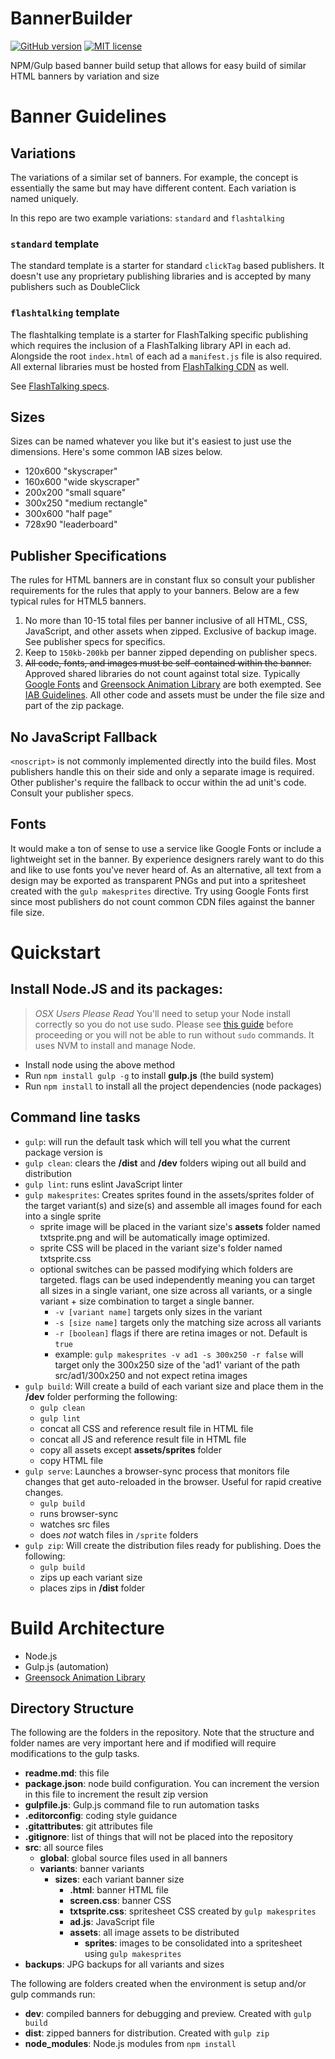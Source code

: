 # BannerBuilder

[![GitHub version](https://badge.fury.io/gh/Jered%2Fbannerbuilder.svg)](https://badge.fury.io/gh/Jered%2Fbannerbuilder)
[![MIT license](http://img.shields.io/badge/license-MIT-brightgreen.svg)](http://opensource.org/licenses/MIT)

NPM/Gulp based banner build setup that allows for easy build of similar HTML banners by variation and size

# Banner Guidelines

## Variations

The variations of a similar set of banners. For example, the concept is essentially the same but may have different content. Each variation is named uniquely.

In this repo are two example variations: `standard` and `flashtalking`

### `standard` template

The standard template is a starter for standard `clickTag` based publishers. It doesn't use any proprietary publishing libraries and is accepted by many publishers such as DoubleClick

### `flashtalking` template

The flashtalking template is a starter for FlashTalking specific publishing which requires the inclusion of a FlashTalking library API in each ad. Alongside the root `index.html` of each ad a `manifest.js` file is also required. All external libraries must be hosted from [FlashTalking CDN](https://flashtalkingus.atlassian.net/wiki/display/HTD/Libraries+Hosted+By+Flashtalking) as well.

See [FlashTalking specs](https://flashtalkingus.atlassian.net/wiki/display/HTD/Standard+Ads).

## Sizes

Sizes can be named whatever you like but it's easiest to just use the dimensions. Here's some common IAB sizes below.

- 120x600 "skyscraper"
- 160x600 "wide skyscraper"
- 200x200 "small square"
- 300x250 "medium rectangle"
- 300x600 "half page"
- 728x90 "leaderboard"

## Publisher Specifications

The rules for HTML banners are in constant flux so consult your publisher requirements for the rules that apply to your banners. Below are a few typical rules for HTML5 banners.

1. No more than 10-15 total files per banner inclusive of all HTML, CSS, JavaScript, and other assets when zipped. Exclusive of backup image. See publisher specs for specifics.
2. Keep to `150kb-200kb` per banner zipped depending on publisher specs.
3. ~~All code, fonts, and images must be self-contained within the banner.~~ Approved shared libraries do not count against total size. Typically [Google Fonts](https://www.google.com/fonts) and [Greensock  Animation Library](http://greensock.com/gsap) are both exempted. See [IAB Guidelines](http://www.iab.com/guidelines/universal-ad-package/). All other code and assets must be under the file size and part of the zip package.

## No JavaScript Fallback

`<noscript>` is not commonly implemented directly into the build files. Most publishers handle this on their side and only a separate image is required. Other publisher's require the fallback to occur within the ad unit's code. Consult your publisher specs.

## Fonts

It would make a ton of sense to use a service like Google Fonts or include a lightweight set in the banner. By experience designers rarely want to do this and like to use fonts you've never heard of. As an alternative, all text from a design may be exported as transparent PNGs and put into a spritesheet created with the `gulp makesprites` directive. Try using Google Fonts first since most publishers do not count common CDN files against the banner file size.

# Quickstart

## Install Node.JS and its packages:

> *OSX Users Please Read*
> You'll need to setup your Node install correctly so you do not use sudo. Please see [this guide](http://michael-kuehnel.de/node.js/2015/09/08/using-vm-to-switch-node-versions.html) before proceeding or you will not be able to run without `sudo` commands. It uses NVM to install and manage Node.

- Install node using the above method
- Run `npm install gulp -g` to install **gulp.js** (the build system)
- Run `npm install` to install all the project dependencies (node packages)

## Command line tasks

- `gulp`: will run the default task which will tell you what the current package version is
- `gulp clean`: clears the **/dist** and **/dev** folders wiping out all build and distribution
- `gulp lint`: runs eslint JavaScript linter
- `gulp makesprites`: Creates sprites found in the assets/sprites folder of the target variant(s) and size(s) and assemble all images found for each into a single sprite
  + sprite image will be placed in the variant size's **assets** folder named txtsprite.png and will be automatically image optimized.
  + sprite CSS will be placed in the variant size's folder named txtsprite.css
  + optional switches can be passed modifying which folders are targeted. flags can be used independently meaning you can target all sizes in a single variant, one size across all variants, or a single variant + size combination to target a single banner.
    - `-v [variant name]` targets only sizes in the variant
    - `-s [size name]` targets only the matching size across all variants
    - `-r [boolean]` flags if there are retina images or not. Default is `true`
    - example: `gulp makesprites -v ad1 -s 300x250 -r false` will target only the 300x250 size of the 'ad1' variant of the path src/ad1/300x250 and not expect retina images
- `gulp build`: Will create a build of each variant size and place them in the **/dev** folder performing the following:
  + `gulp clean`
  + `gulp lint`
  + concat all CSS and reference result file in HTML file
  + concat all JS and reference result file in HTML file
  + copy all assets except **assets/sprites** folder
  + copy HTML file
- `gulp serve`: Launches a browser-sync process that monitors file changes that get auto-reloaded in the browser. Useful for rapid creative changes.
  + `gulp build`
  + runs browser-sync
  + watches src files
  + does _not_ watch files in `/sprite` folders
- `gulp zip`: Will create the distribution files ready for publishing. Does the following:
  + `gulp build`
  + zips up each variant size
  + places zips in **/dist** folder

# Build Architecture

- Node.js
- Gulp.js (automation)
- [Greensock Animation Library](http://greensock.com/gsap)

## Directory Structure

The following are the folders in the repository. Note that the structure and folder names are very important here and if modified will require modifications to the gulp tasks.

- **readme.md**: this file
- **package.json**: node build configuration. You can increment the version in this file to increment the result zip version
- **gulpfile.js**: Gulp.js command file to run automation tasks
- **.editorconfig**: coding style guidance
- **.gitattributes**: git attributes file
- **.gitignore**: list of things that will not be placed into the repository
- **src**: all source files
  - **global**: global source files used in all banners
  - **variants**: banner variants
    + **sizes**: each variant banner size
      * **.html**: banner HTML file
      * **screen.css**: banner CSS
      * **txtsprite.css**: spritesheet CSS created by `gulp makesprites`
      * **ad.js**: JavaScript file
      * **assets**: all image assets to be distributed
        - **sprites**: images to be consolidated into a spritesheet using `gulp makesprites`
- **backups**: JPG backups for all variants and sizes

The following are folders created when the environment is setup and/or gulp commands run:

- **dev**: compiled banners for debugging and preview. Created with `gulp build`
- **dist**: zipped banners for distribution. Created with `gulp zip`
- **node_modules**: Node.js modules from `npm install`
